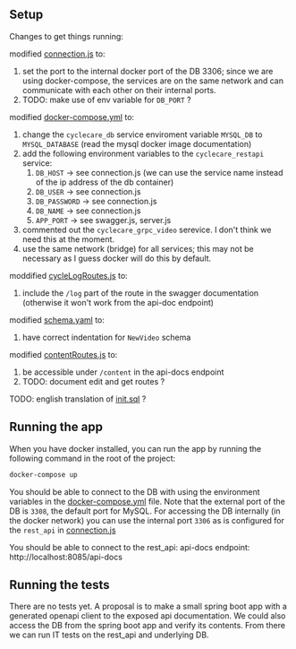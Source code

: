 
## Setup
Changes to get things running:

modified [connection.js](src/rest_api/database/connection.js) to:
1. set the port to the internal docker port of the DB 3306; since we are using docker-compose, the services are on the same network and can communicate with each other on their internal ports.
1. TODO: make use of env variable for `DB_PORT` ?

modified [docker-compose.yml](src/docker-compose.yml) to:

1. change the `cyclecare_db` service enviroment variable `MYSQL_DB` to `MYSQL_DATABASE` (read the mysql docker image documentation)
1. add the following environment variables to the `cyclecare_restapi` service:
   1. `DB_HOST` -> see connection.js (we can use the service name instead of the ip address of the db container)
   2. `DB_USER` -> see connection.js
   3. `DB_PASSWORD` -> see connection.js
   4. `DB_NAME` -> see connection.js
   5. `APP_PORT` -> see swagger.js, server.js
1. commented out the `cyclecare_grpc_video` serevice. I don't think we need this at the moment.
1. use the same network (bridge) for all services; this may not be necessary as I guess docker will do this by default.

moddified [cycleLogRoutes.js](src/rest_api/routes/cycleLogRoutes.js) to:
1. include the `/log` part of the route in the swagger documentation (otherwise it won't work from the api-doc endpoint)

modified [schema.yaml](src/rest_api/documentation/schemas.yaml) to:
1. have correct indentation for `NewVideo` schema

modified [contentRoutes.js](src/rest_api/routes/contentRoutes.js) to:
1. be accessible under `/content` in the api-docs endpoint
1. TODO: document edit and get routes ?

TODO: english translation of [init.sql](src/init-scripts/init.sql) ?

## Running the app
When you have docker installed, you can run the app by running the following command in the root of the project:
```bash
docker-compose up
```

You should be able to connect to the DB with using the environment variables in the [docker-compose.yml](src/docker-compose.yml) file.
Note that the external port of the DB is `3308`, the default port for MySQL.
For accessing the DB internally (in the docker network) you can use the internal port `3306` as is configured for the `rest_api` in [connection.js](src/rest_api/database/connection.js)

You should be able to connect to the rest_api:
api-docs endpoint:
http://localhost:8085/api-docs

## Running the tests
There are no tests yet.
A proposal is to make a small spring boot app with a generated openapi client to the exposed api documentation.
We could also access the DB from the spring boot app and verify its contents.
From there we can run IT tests on the rest_api and underlying DB.
